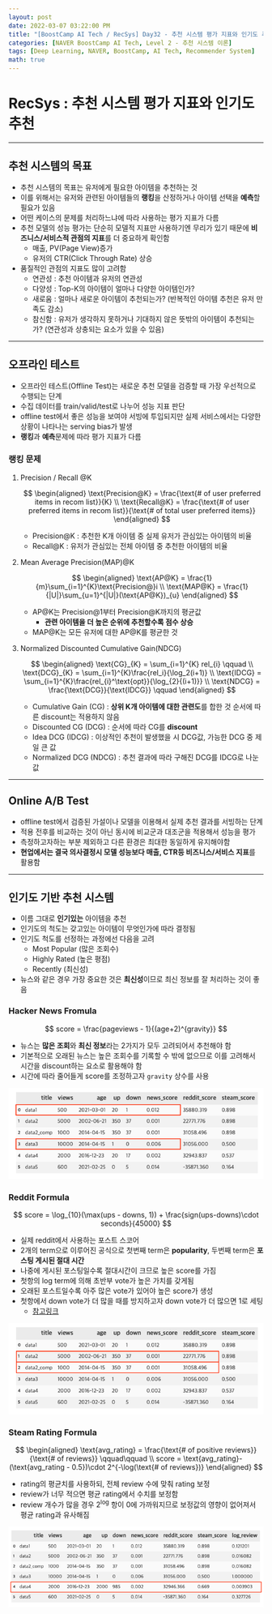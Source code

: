 ```yaml
---
layout: post
date: 2022-03-07 03:22:00 PM
title: "[BoostCamp AI Tech / RecSys] Day32 - 추천 시스템 평가 지표와 인기도 추천"
categories: [NAVER BoostCamp AI Tech, Level 2 - 추천 시스템 이론]
tags: [Deep Learning, NAVER, BoostCamp, AI Tech, Recommender System]
math: true
---
```

# RecSys : 추천 시스템 평가 지표와 인기도 추천

---

## 추천 시스템의 목표

- 추천 시스템의 목표는 유저에게 필요한 아이템을 추천하는 것
- 이를 위해서는 유저와 관련된 아이템들의 **랭킹**을 산정하거나 아이템 선택을 **예측**할 필요가 있음
- 어떤 케이스의 문제를 처리하느냐에 따라 사용하는 평가 지표가 다름
- 추천 모델의 성능 평가는 단순히 모델적 지표만 사용하기엔 무리가 있기 때문에 **비즈니스/서비스적 관점의 지표**를 더 중요하게 확인함
  - 매출, PV(Page View)증가
  - 유저의 CTR(Click Through Rate) 상승
- 품질적인 관점의 지표도 많이 고려함
  - 연관성 : 추천 아이템과 유저의 연관성
  - 다양성 : Top-K의 아이템이 얼마나 다양한 아이템인가?
  - 새로움 : 얼마나 새로운 아이템이 추천되는가? (반복적인 아이템 추천은 유저 만족도 감소)
  - 참신함 : 유저가 생각하지 못하거나 기대하지 않은 뜻밖의 아이템이 추천되는가? (연관성과 상충되는 요소가 있을 수 있음)

---

## 오프라인 테스트

- 오프라인 테스트(Offline Test)는 새로운 추천 모델을 검증할 때 가장 우선적으로 수행되는 단계
- 수집 데이터를 train/valid/test로 나누어 성능 지표 판단
- offline test에서 좋은 성능을 보여야 서빙에 투입되지만 실제 서비스에서는 다양한 상황이 나타나는 serving bias가 발생
- **랭킹**과 **예측**문제에 따라 평가 지표가 다름

### 랭킹 문제

1. Precision / Recall @K
   
    $$
    \begin{aligned}
    \text{Precision@K} = \frac{\text{# of user preferred items in recom list}}{K} \\ 
    \text{Recall@K} = \frac{\text{# of user preferred items in recom list}}{\text{# of total user preferred items}}
    \end{aligned}
    $$  

    - Precision@K : 추천한 K개 아이템 중 실제 유저가 관심있는 아이템의 비율
    - Recall@K : 유저가 관심있는 전체 아이템 중 추천한 아이템의 비율
2. Mean Average Precision(MAP)@K
   
   $$
   \begin{aligned}
   \text{AP@K} = \frac{1}{m}\sum_{i=1}^{K}\text{Precision@}i \\
   \text{MAP@K} = \frac{1}{|U|}\sum_{u=1}^{|U|}(\text{AP@K})_{u}
   \end{aligned}
   $$  

   - AP@K는 Precision@1부터 Precision@K까지의 평균값
     - **관련 아이템을 더 높은 순위에 추천할수록 점수 상승**
   - MAP@K는 모든 유저에 대한 AP@K를 평균한 것
3. Normalized Discounted Cumulative Gain(NDCG)
   
   $$
   \begin{aligned}
    \text{CG}_{K} = \sum_{i=1}^{K} rel_{i} \qquad \\
    \text{DCG}_{K} = \sum_{i=1}^{K}\frac{rel_i}{\log_2(i+1)} \\
    \text{IDCG} = \sum_{i=1}^{K}\frac{rel_{i}^\text{opt}}{\log_{2}{(i+1)}} \\
    \text{NDCG} = \frac{\text{DCG}}{\text{IDCG}} \qquad
   \end{aligned}
   $$

   - Cumulative Gain (CG) : **상위 K개 아이템에 대한 관련도**를 합한 것 순서에 따른 discount는 적용하지 않음
   - Discounted CG (DCG) : 순서에 따라 CG를 **discount**
   - Idea DCG (IDCG) : 이상적인 추천이 발생했을 시 DCG값, 가능한 DCG 중 제일 큰 값
   - Normalized DCG (NDCG) : 추천 결과에 따라 구해진 DCG를 IDCG로 나눈 값

---

## Online A/B Test

- offline test에서 검증된 가설이나 모델을 이용해서 실제 추천 결과를 서빙하는 단계
- 적용 전후를 비교하는 것이 아닌 동시에 비교군과 대조군을 적용해서 성능을 평가
- 측정하고자하는 부분 제외하고 다른 환경은 최대한 동일하게 유지해야함
- **현업에서는 결국 의사결정시 모델 성능보다 매출, CTR등 비즈니스/서비스 지표**를 활용함

---

## 인기도 기반 추천 시스템

- 이름 그대로 **인기있는** 아이템을 추천
- 인기도의 척도는 갖고있는 아이템이 무엇인가에 따라 결정됨
- 인기도 척도를 선정하는 과정에선 다음을 고려
  - Most Popular (많은 조회수)
  - Highly Rated (높은 평점)
  - Recently (최신성)
- 뉴스와 같은 경우 가장 중요한 것은 **최신성**이므로 최신 정보를 잘 처리하는 것이 좋음

### Hacker News Fromula

$$
score = \frac{pageviews - 1}{(age+2)^{gravity}}
$$

- 뉴스는 **많은 조회**와 **최신 정보**라는 2가지가 모두 고려되어서 추천해야 함
- 기본적으로 오래된 뉴스는 높은 조회수를 기록할 수 밖에 없으므로 이를 고려해서 시간을 discount하는 요소로 활용해야 함
- 시간에 따라 줄어들게 score를 조정하고자 `gravity` 상수를 사용

![](/image/boostcamp/recsys/basic/news_score.png)

### Reddit Formula

$$
score = \log_{10}(\max(ups - downs, 1)) + \frac{sign(ups-downs)\cdot seconds}{45000}
$$

- 실제 reddit에서 사용하는 포스트 스코어
- 2개의 term으로 이루어진 공식으로 첫번째 term은 **popularity**, 두번째 term은 **포스팅 게시된 절대 시간**
- 나중에 게시된 포스팅일수록 절대시간이 크므로 높은 score를 가짐
- 첫항의 log term에 의해 초반부 vote가 높은 가치를 갖게됨
- 오래된 포스트일수록 아주 많은 vote가 있어야 높은 score가 생성
- 첫항에서 down vote가 더 많을 때를 방지하고자 down vote가 더 많으면 1로 세팅
  - [참고링크](https://medium.com/hacking-and-gonzo/how-reddit-ranking-algorithms-work-ef111e33d0d9)

![](/image/boostcamp/recsys/basic/reddit_score.png)

### Steam Rating Formula

$$
\begin{aligned}
\text{avg_rating} = \frac{\text{# of positive reviews}}{\text{# of reviews}} \qquad\qquad \\
score = \text{avg_rating}-(\text{avg_rating - 0.5})\cdot 2^{-\log(\text{# of reviews})}
\end{aligned}
$$

- rating의 평균치를 사용하되, 전체 review 수에 맞춰 rating 보정
- review가 너무 적으면 평균 rating에서 수치를 보정함
- review 개수가 많을 경우 $2^{\log}$ 항이 0에 가까워지므로 보정값의 영향이 없어져서 평균 rating과 유사해짐

![](/image/boostcamp/recsys/basic/stem_rate.png)